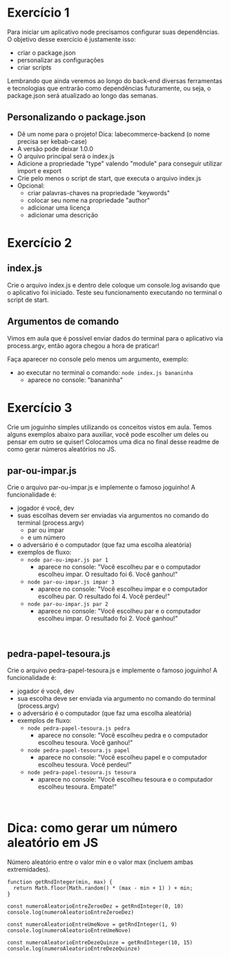 # Exercício 1
Para iniciar um aplicativo node precisamos configurar suas dependências.<br>
O objetivo desse exercício é justamente isso:
- criar o package.json
- personalizar as configurações
- criar scripts

Lembrando que ainda veremos ao longo do back-end diversas ferramentas e tecnologias que entrarão como dependências futuramente, ou seja, o package.json será atualizado ao longo das semanas.

## Personalizando o package.json
- Dê um nome para o projeto! Dica: labecommerce-backend (o nome precisa ser kebab-case)
- A versão pode deixar 1.0.0
- O arquivo principal será o index.js
- Adicione a propriedade "type" valendo "module" para conseguir utilizar import e export
- Crie pelo menos o script de start, que executa o arquivo index.js
- Opcional:
    - criar palavras-chaves na propriedade "keywords"
    - colocar seu nome na propriedade "author"
    - adicionar uma licença
    - adicionar uma descrição

# Exercício 2
## index.js
Crie o arquivo index.js e dentro dele coloque um console.log avisando que o aplicativo foi iniciado. Teste seu funcionamento executando no terminal o script de start.

## Argumentos de comando
Vimos em aula que é possível enviar dados do terminal para o aplicativo via process.argv, então agora chegou a hora de praticar!

Faça aparecer no console pelo menos um argumento, exemplo:
- ao executar no terminal o comando: ```node index.js bananinha```
    - aparece no console: "bananinha"


# Exercício 3
Crie um joguinho simples utilizando os conceitos vistos em aula. Temos alguns exemplos abaixo para auxiliar, você pode escolher um deles ou pensar em outro se quiser!
Colocamos uma dica no final desse readme de como gerar números aleatórios no JS.
<br>

## par-ou-impar.js
Crie o arquivo par-ou-impar.js e implemente o famoso joguinho!
A funcionalidade é:
- jogador é você, dev
- suas escolhas devem ser enviadas via argumentos no comando do terminal (process.argv)
    - par ou impar
    - e um número
- o adversário é o computador (que faz uma escolha aleatória)
- exemplos de fluxo:
    - ```node par-ou-impar.js par 1```
        - aparece no console: "Você escolheu par e o computador escolheu impar. O resultado foi 6. Você ganhou!"
    - ```node par-ou-impar.js impar 3```
        - aparece no console: "Você escolheu impar e o computador escolheu par. O resultado foi 4. Você perdeu!"
    - ```node par-ou-impar.js par 2```
        - aparece no console: "Você escolheu par e o computador escolheu impar. O resultado foi 2. Você ganhou!"

<br>

## pedra-papel-tesoura.js
Crie o arquivo pedra-papel-tesoura.js e implemente o famoso joguinho!
A funcionalidade é:
- jogador é você, dev
- sua escolha deve ser enviada via argumento no comando do terminal (process.argv)
- o adversário é o computador (que faz uma escolha aleatória)
- exemplos de fluxo:
    - ```node pedra-papel-tesoura.js pedra```
        - aparece no console: "Você escolheu pedra e o computador escolheu tesoura. Você ganhou!"
    - ```node pedra-papel-tesoura.js papel```
        - aparece no console: "Você escolheu papel e o computador escolheu tesoura. Você perdeu!"
    - ```node pedra-papel-tesoura.js tesoura```
        - aparece no console: "Você escolheu tesoura e o computador escolheu tesoura. Empate!"

<br>

# Dica: como gerar um número aleatório em JS
Número aleatório entre o valor min e o valor max (incluem ambas extremidades).
```
function getRndInteger(min, max) {
  return Math.floor(Math.random() * (max - min + 1) ) + min;
}

const numeroAleatorioEntreZeroeDez = getRndInteger(0, 10)
console.log(numeroAleatorioEntreZeroeDez)

const numeroAleatorioEntreUmeNove = getRndInteger(1, 9)
console.log(numeroAleatorioEntreUmeNove)

const numeroAleatorioEntreDezeQuinze = getRndInteger(10, 15)
console.log(numeroAleatorioEntreDezeQuinze)